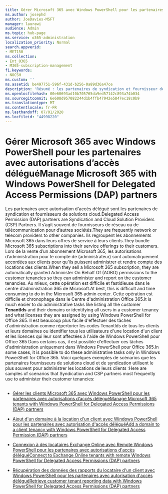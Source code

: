 ```yaml
---
title: Gérer Microsoft 365 avec Windows PowerShell pour les partenaires avec autorisations d’accès délégué
ms.author: josephd
author: JoeDavies-MSFT
manager: laurawi
audience: Admin
ms.topic: hub-page
ms.service: o365-administration
localization_priority: Normal
search.appverid:
- MET150
ms.collection:
- Ent_O365
- M365-subscription-management
f1.keywords:
- NOCSH
ms.custom: ''
ms.assetid: be497751-596f-431d-b256-0a89d36a47ce
description: 'Résumé : les partenaires de syndication et fournisseur de solutions Cloud peuvent utiliser Windows PowerShell pour gérer les locataires de clients Microsoft 365.'
ms.openlocfilehash: 00e60693ad10b705765da9ed57142c893a74b034
ms.sourcegitcommit: 6e608d957082244d1b4ffb47942e5847ec18c0b9
ms.translationtype: MT
ms.contentlocale: fr-FR
ms.lasthandoff: 07/01/2020
ms.locfileid: "44998220"
---
```

# <a name="manage-microsoft-365-with-windows-powershell-for-delegated-access-permissions-dap-partners"></a><span data-ttu-id="75d93-103">Gérer Microsoft 365 avec Windows PowerShell pour les partenaires avec autorisations d’accès délégué</span><span class="sxs-lookup"><span data-stu-id="75d93-103">Manage Microsoft 365 with Windows PowerShell for Delegated Access Permissions (DAP) partners</span></span>

<span data-ttu-id="75d93-104">Les partenaires avec autorisation d'accès délégué sont les partenaires de syndication et fournisseurs de solutions cloud.</span><span class="sxs-lookup"><span data-stu-id="75d93-104">Delegated Access Permission (DAP) partners are Syndication and Cloud Solution Providers (CSP) Partners.</span></span> <span data-ttu-id="75d93-105">Il s’agit souvent de fournisseurs de réseau ou de télécommunication pour d’autres sociétés.</span><span class="sxs-lookup"><span data-stu-id="75d93-105">They are frequently network or telecom providers to other companies.</span></span> <span data-ttu-id="75d93-106">Ils regroupent les abonnements Microsoft 365 dans leurs offres de service à leurs clients.</span><span class="sxs-lookup"><span data-stu-id="75d93-106">They bundle Microsoft 365 subscriptions into their service offerings to their customers.</span></span> <span data-ttu-id="75d93-107">Lors de la vente d’un abonnement Microsoft 365, les autorisations d’administration pour le compte de (administrateur) sont automatiquement accordées aux clients pour qu’ils puissent administrer et rendre compte des locations des clients.</span><span class="sxs-lookup"><span data-stu-id="75d93-107">When they sell a Microsoft 365 subscription, they are automatically granted Administer On Behalf Of (AOBO) permissions to the customer tenancies so they can administer and report on the customer tenancies.</span></span> <span data-ttu-id="75d93-108">Au mieux, cette opération est difficile et fastidieuse dans le centre d’administration 365 de Microsoft.</span><span class="sxs-lookup"><span data-stu-id="75d93-108">At best, this is difficult and time consuming to do in the Microsoft 365 admin center.</span></span> <span data-ttu-id="75d93-109">Cette opération est difficile et chronophage dans le Centre d'administration Office 365.</span><span class="sxs-lookup"><span data-stu-id="75d93-109">It is much easier to do administrative tasks like listing all the customer **TenantIds** and their domains or identifying all users in a customer tenancy and what licenses they are assigned by using Windows PowerShell for Office 365.</span></span> <span data-ttu-id="75d93-110">Il est beaucoup plus facile d'effectuer des tâches d'administration comme répertorier les codes TenantIds de tous les clients et leurs domaines ou identifier tous les utilisateurs d'une location d'un client et les licences qui leur sont affectées à l'aide de Windows PowerShell pour Office 365 Dans certains cas, il est possible d'effectuer ces tâches d'administration uniquement dans Windows PowerShell pour Office 365.</span><span class="sxs-lookup"><span data-stu-id="75d93-110">In some cases, it is possible to do these administrative tasks only in Windows PowerShell for Office 365.</span></span> <span data-ttu-id="75d93-111">Voici quelques exemples de scénarios que les partenaires fournisseurs de solutions cloud et de syndication utilisent le plus souvent pour administrer les locations de leurs clients :</span><span class="sxs-lookup"><span data-stu-id="75d93-111">Here are samples of scenarios that Syndication and CSP partners most frequently use to administer their customer tenancies:</span></span>
  
## 

- [<span data-ttu-id="75d93-112">Gérer les clients Microsoft 365 avec Windows PowerShell pour les partenaires avec autorisations d’accès délégué</span><span class="sxs-lookup"><span data-stu-id="75d93-112">Manage Microsoft 365 tenants with Windows PowerShell for Delegated Access Permissions (DAP) partners</span></span>](manage-office-365-tenants-with-windows-powershell-for-delegated-access-permissio.md)
    
- [<span data-ttu-id="75d93-113">Ajout d'un domaine à la location d'un client avec Windows PowerShell pour les partenaires avec autorisation d'accès délégué</span><span class="sxs-lookup"><span data-stu-id="75d93-113">Add a domain to a client tenancy with Windows PowerShell for Delegated Access Permission (DAP) partners</span></span>](add-a-domain-to-a-client-tenancy-with-windows-powershell-for-delegated-access-pe.md)
    
- [<span data-ttu-id="75d93-114">Connexion à des locataires Exchange Online avec Remote Windows PowerShell pour les partenaires avec autorisations d'accès délégué</span><span class="sxs-lookup"><span data-stu-id="75d93-114">Connect to Exchange Online tenants with remote Windows PowerShell for Delegated Access Permissions (DAP) partners</span></span>](connect-to-exchange-online-tenants-with-remote-windows-powershell-for-delegated.md)
    
- [<span data-ttu-id="75d93-115">Récupération des données des rapports du locataire d'un client avec Windows PowerShell pour les partenaires avec autorisation d'accès délégué</span><span class="sxs-lookup"><span data-stu-id="75d93-115">Retrieve customer tenant reporting data with Windows PowerShell for Delegated Access Permissions (DAP) partners</span></span>](retrieve-customer-tenant-reporting-data-with-windows-powershell-for-delegated-ac.md)
    

    

